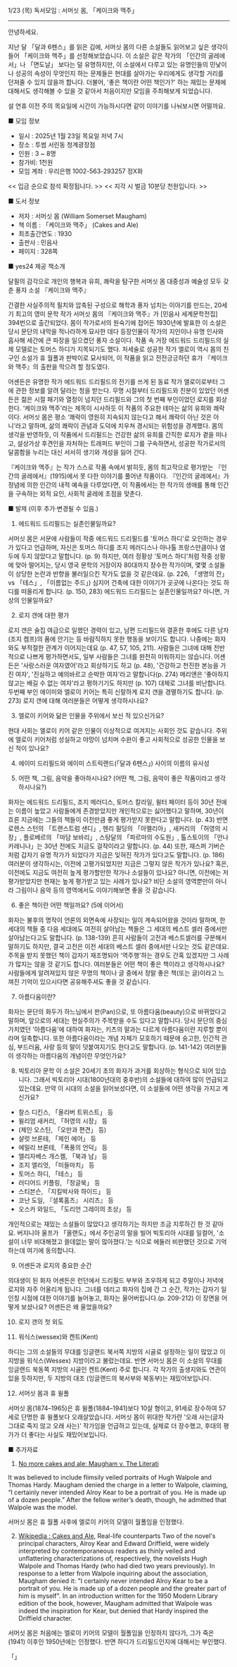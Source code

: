 1/23 (목) 독서모임 : 서머싯 몸, 「케이크와 맥주」

---

안녕하세요.

지난 달 「달과 6펜스」를 읽은 김에, 서머싯 몸의 다른 소설들도 읽어보고 싶은 생각이 들어 「케이크와 맥주」를 선정해보았습니다. 이 소설은 같은 작가의 「인간의 굴레에서」나 「면도날」 보다는 덜 유명하지만, 이 소설에서 다루고 있는 유명인들의 민낯이나 성공의 속성이 무엇인지 하는 문제들은 현대를 살아가는 우리에게도 생각할 거리를 던져줄 수 있지 않을까 합니다. 더불어, '좋은 책이란 어떤 책인가?' 하는 재밌는 문제에 대해서도 생각해볼 수 있을 것 같아서 처음이지만 모임을 주최해보게 되었습니다.

설 연휴 이전 주의 목요일에 시간이 가능하시다면 같이 이야기를 나눠보시면 어떨까요.


■ 모임 정보
- 일시 : 2025년 1월 23일 목요일 저녁 7시
- 장소 : 투썸 서린동 청계광장점
- 인원 : 3 ~ 8명
- 참가비: 1천원
- 모임 계좌 : 우리은행 1002-563-293257 정X화

<< 입금 순으로 참석 확정됩니다. >>
<< 지각 시 벌금 10분당 천원입니다. >>


■ 도서 정보

- 저자 : 서머싯 몸 (William Somerset Maugham)
- 책 이름 : 「케이크와 맥주」 (Cakes and Ale)
- 최초출간연도 : 1930
- 출판사 : 민음사
- 페이지 : 328쪽


■ yes24 제공 책소개

달필의 감각으로 개인의 행복과 유희, 쾌락을 탐구한 서머싯 몸
대중성과 예술성 모두 갖춘 풍자 소설 『케이크와 맥주』

간결한 사실주의적 필치와 압축된 구성으로 해학과 풍자 넘치는 이야기를 만드는, 20세기 최고의 영미 문학 작가 서머싯 몸의 『케이크와 맥주』가 [민음사 세계문학전집] 394번으로 출간되었다. 몸이 작가로서의 원숙기에 접어든 1930년에 발표한 이 소설은 당시 문단의 내막을 적나라하게 묘사한 데다 등장인물이 작가의 지인이나 유명 인사와 흡사해 세간에 큰 파장을 일으켰던 풍자 소설이다. 작품 속 거장 에드워드 드리필드의 실제 모델로는 토머스 하디가 지목되기도 했다. 처세술로 성공한 작가 앨로이 역시 몸의 친구인 소설가 휴 월폴과 판박이로 묘사되어, 이 작품을 읽고 전전긍긍하던 휴가 『케이크와 맥주』의 출판을 막으려 할 정도였다.

어셴든은 유명한 작가 에드워드 드리필드의 전기를 쓰게 된 동료 작가 앨로이로부터 그에 관한 정보를 알려 달라는 청을 받는다. 무명 시절부터 드리필드와 친분이 있었던 어셴든은 젊은 시절 패기와 열정이 넘치던 드리필드와 그의 첫 번째 부인이었던 로지를 회상한다. ‘케이크와 맥주’라는 제목이 시사하듯 이 작품의 주요한 테마는 삶의 유희와 쾌락이다. 서머싯 몸은 평소 ‘쾌락이 영원히 지속되지 않는다고 해서 쾌락이 아닌 것은 아니’라고 말하며, 삶의 쾌락이 관념과 도덕에 치우쳐 경시되는 위험성을 경계했다. 몸의 생각을 반영하듯, 이 작품에서 드리필드는 건강한 삶의 유희를 간직한 로지가 곁을 떠나고, 설상가상 후견인을 자처하는 트래퍼드 부인이 그를 구속하면서, 성공한 작가로서의 달콤함을 누리는 대신 서서히 생기와 개성을 잃어 간다.

『케이크와 맥주』는 작가 스스로 작품 속에서 밝히듯, 몸의 최고작으로 평가받는 『인간의 굴레에서』(1915)에서 못 다한 이야기를 풀어낸 작품이다. 『인간의 굴레에서』가 정념에 의한 인간의 내적 예속을 다루었다면, 이 작품에서는 한 작가의 생애를 통해 인간을 구속하는 외적 요인, 사회적 굴레에 초점을 맞춘다.


■ 발제 (이후 추가·변경될 수 있음.)

1. 에드워드 드리필드는 실존인물일까요?

서머싯 몸은 서문에 사람들이 작중 에드워드 드리필드를 '토머스 하디'로 오인하는 경우가 있다고 언급하며, 자신은 토머스 하디를 조지 메러디스나 아나톨 프랑스만큼이나 염두에 두지 않았다고 말합니다. (p. 9) 하지만, 여러 정황상 '토머스 하디'처럼 작중 상황에 맞아 떨어지는, 당시 영국 문학의 거장이자 80대까지 장수한 작가이며, 몇몇 소설들이 상당한 논란과 반향을 불러일으킨 작가도 없을 것 같은데요. (p. 226, 「생명의 잔」 vs 「테스」, 「이름없는 주드」) 심지어 건축에 대한 이야기가 곳곳에 나온다는 것도 하디를 떠올리게 합니다. (p. 150, 283) 에드워드 드리필드는 실존인물일까요? 아니면, 가상의 인물일까요?

2. 로지 갠에 대한 평가

로지 갠은 술집 여급으로 일했던 경력이 있고, 남편 드리필드와 결혼한 후에도 다른 남자(조지 켐프)의 품에 안기는 등 바람직하지 못한 행동을 보이기도 합니다. 나중에는 화자와도 부적절한 관계가 이어지는데요 (p. 47, 57, 105, 211). 사람들은 그녀에 대해 전반적으로 나쁘게 평가하면서도, 일부 사람들은 그녀를 완전히 미워하지는 않습니다. 어셴든은 '사랑스러운 여자였어'라고 회상하기도 하고 (p. 48), '건강하고 천진한 본능을 가진 여자', '진실하고 예의바르고 순박한 여자'라고 말합니다(p. 274) 메리앤은 '좋아하지 않고는 배길 수 없는 여자'라고 평하기기도 하지만 (p. 107) 대체로 그녀를 비난합니다. 두번째 부인 에이미와 엘로이 키어는 특히 신랄하게 로지 갠을 경멸하기도 합니다. (p. 273) 로지 갠에 대해 여러분들은 어떻게 생각하시나요?

3. 엘로이 키어와 닮은 인물을 주위에서 보신 적 있으신가요?

현대 사회는 엘로이 키어 같은 인물이 이상적으로 여겨지는 사회인 것도 같습니다. 주위에 엘로이 키어처럼 성실하고 야망이 넘치며 수완이 좋고 사회적으로 성공한 인물을 보신 적이 있나요?

4. 에이미 드리필드와 에이미 스트릭랜드(「달과 6펜스」) 사이의 이름의 유사성

5. 어떤 책, 그림, 음악을 좋아하시나요? (어떤 책, 그림, 음악이 좋은 작품이라고 생각하시나요?)

화자는 에드워드 드리필드, 조지 메러디스, 토머스 칼라일, 윌터 페이터 등이 30년 전에는 이름이 높았고 사람들에게 존경받았지만 개인적으로는 싫어했다고 말하며, 30년이 흐른 지금에는 그들의 책들이 이전만큼 좋게 평가받지 못한다고 말합니다. (p. 43) 반면 로렌스 스턴의 「트랜스트럼 샌디」, 헨리 필딩의 「아멜리아」, 새커리의 「허영의 시장」, 플로베르의 「마담 보바리」, 스탕달의 「파르마의 수도원」, 톨스토이의 「안나 카레니나」는 30년 전에도 지금도 걸작이라고 말합니다. (p. 44) 또한, 재스퍼 기버슨처럼 갑자기 유명 작가가 되었다가 지금은 잊혀진 작가가 있다고도 말합니다. (p. 186) 여러분이 생각하시는, 이전에 고평가되었지만 지금은 그렇지 않은 작가가 있나요? 혹은, 이전에도 지금도 여전히 높게 평가할만한 작가나 소설들이 있나요? 아니면, 이전에는 저평가받았지만 현재는 높게 평가받고 있는 사례가 있나요? 비단 소설의 영역뿐만이 아니라 그림이나 음악 등의 영역에서도 이야기해보면 좋을 것 같습니다.

6. 좋은 책이란 어떤 책일까요? (5에 이어서)

화자는 불후의 명작이 언론의 외면속에 사장되는 일이 계속되어왔을 것이라 말하며, 한 세대의 책들 중 다음 세대에도 여전히 살아남는 책들은 그 세대의 베스트 셀러 중에서만 살아남는다고도 말합니다. (p. 138-139) 흔히 사람들이 고전과 베스트셀러를 구분해서 말하기도 하지만, 결국 고전은 이전 세대의 베스트 셀러 중에서만 나오는 것도 같은데요. 주목을 받지 못했던 책이 갑자기 재조명되어 '역주행'하는 경우도 간혹 있겠지만 그 사례가 많지는 않을 것 같기도 합니다. 여러분들은 어떤 책이 좋은 책이라고 생각하시나요? 사람들에게 알려져있지 않은 무명의 책이나 글 중에서 정말 좋은 책(또는 글)이라고 느껴진 기억이 있으시다면 공유해주셔도 좋을 것 같습니다.

7. 아름다움이란?

화자는 문단의 화두가 하느님에서 판(Pan)으로, 또 아름다움(beauty)으로 바뀌었다고 말하며, 앞으로의 세대는 현실주의가 주목받을 수도 있다고 말합니다. 당시 문단의 중심 가치였던 '아름다움'에 대하여 화자는, 키츠의 말과는 다르게 아름다움이란 지루할 뿐이라며 일축합니다. 또한 아름다움이라는 개념 자체가 모호하기 때문에 숭고한, 인간적 관심, 부드러움, 사랑 등의 말이 덧붙여지기도 한다고도 말합니다. (p. 141-142) 여러분들이 생각하는 아름다움의 개념이란 무엇인가요?

8. 빅토리아 문학
이 소설은 20세기 초의 화자가 과거를 회상하는 형식으로 되어 있습니다. 그래서 빅토리아 시대(1800년대의 중후반)의 소설들에 대하여 많이 언급되고 있는데요. 만약 이 시대의 소설을 읽어보셨다면, 이 소설들에 어떤 생각을 가지고 계신가요?
- 찰스 디킨스, 「올리버 트위스트」 등
- 윌리엄 새커리, 「허영의 시장」 등
- (제인 오스틴, 「오만과 편견」 등)
- 샬럿 브론테, 「제인 에어」 등
- 에밀리 브론테, 「폭풍의 언덕」 등
- 엘리자베스 개스켈, 「북과 남」 등
- 조지 앨리엇, 「미들마치」 등
- 토머스 하디, 「테스」 등
- 러디어드 키플링, 「정글북」 등
- 스티븐슨, 「지킬박사와 하이드」 등
- 코난 도일, 『셜록홈즈』 시리즈』 등
- 오스카 와일드, 「도리언 그레이의 초상」 등

개인적으로는 재밌는 소설들이 많았다고 생각하기는 하지만 조금 지루하긴 한 것 같아요. 버지니아 울프가 「올랜도」에서 주인공의 말을 빌어 빅토리아 시대를 일컬어, '소설이 너무 비대해졌고 쓸데없는 말이 많아졌다.'는 식으로 에둘러 비판했던 것으로 기억하는데 여기에 동의합니다.

9. 어셴든과 로지의 중요한 순간

의대생이 된 화자 어셴든은 런던에서 드리필드 부부와 조우하게 되고 주말이나 저녁에 로지와 자주 어울리게 됩니다.
그녀를 데리고 화자의 집에 간 그 순간, 작가는 갑자기 일인칭 시점에 대한 이야기를 늘어놓고, 화자는 울어버립니다.(p. 209-212)
이 장면을 어떻게 보셨나요? 어셴든은 왜 울었을까요?

10. 로지 갠의 첫 외도

11. 워식스(wessex)와 켄트(Kent)

하디는 그의 소설들의 무대를 잉글랜드 북서쪽 지방의 시골로 설정하는 일이 많았고 이 지방을 워식스(Wessex) 지방이라고 불렀는데요.
반면 서머싯 몸은 이 소설의 무대를 잉글랜드 북동쪽 지방의 시골인 켄트(Kent) 주로 합니다.
각 작가의 출생지와도 연관이 있을 듯하지만, 두 지방의 대조 (잉글랜드의 북서부와 북동부)는 재밌어보입니다.

12. 서머싯 몸과 휴 윌폴

서머싯 몸(1874–1965)은 휴 윌폴(1884–1941)보다 10살 형이고, 91세로 장수하여 57세로 단명한 휴 윌폴보다 오래살았습니다. 서머싯 몸이 위대한 작가란 '오래 사는(글자 그대로 죽지 않고 오래 사는)' 작가임을 언급하고 있는데, 실제로 더 장수했고, 후대의 평가가 더 좋다는 사실도 재밌어보입니다.

■ 추가자료

1. [No more cakes and ale: Maugham v. The Literati](https://maudnewton.com/2007/05/maugham-on-literary-culture-and-autobiography-in-fiction/)

It was believed to include flimsily veiled portraits of Hugh Walpole and Thomas Hardy. Maugham denied the charge in a letter to Walpole, claiming, “I certainly never intended Alroy Kear to be a portrait of you. He is made up of a dozen people.” After the fellow writer’s death, though, he admitted that Walpole was the model.

서머싯 몸은 휴 월폴 사후에 엘로이 키어의 모델이 월폴임을 인정했다.

2. [Wikipedia : Cakes and Ale](https://en.wikipedia.org/wiki/Cakes_and_Ale), Real-life counterparts
Two of the novel's principal characters, Alroy Kear and Edward Driffield, were widely interpreted by contemporaneous readers as thinly veiled and unflattering characterizations of, respectively, the novelists Hugh Walpole and Thomas Hardy (who had died two years previously). In response to a letter from Walpole inquiring about the association, Maugham denied it: "I certainly never intended Alroy Kear to be a portrait of you. He is made up of a dozen people and the greater part of him is myself". In an introduction written for the 1950 Modern Library edition of the book, however, Maugham admitted that Walpole was indeed the inspiration for Kear, but denied that Hardy inspired the Driffield character.

서머싯 몸은 처음에는 엘로이 키어의 모델이 월폴임을 인정하지 않다가, 그가 죽은(1941) 이후인 1950년에는 인정했다. 반면 하디가 드리필드인지에 대해서는 부인했다.

「」